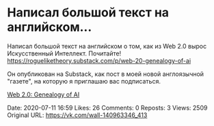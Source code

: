 # Написал большой текст на английском...

Написал большой текст на английском о том, как из Web 2.0 вырос Искусственный Интеллект. Почитайте! https://rogueliketheory.substack.com/p/web-20-genealogy-of-ai 
 
Он опубликован на Substack, как пост в моей новой англоязычной "газете", на которую я приглашаю вас подписаться.

[Web 2.0: Genealogy of AI](https://rogueliketheory.substack.com/p/web-20-genealogy-of-ai)

Date: 2020-07-11 16:59
Likes: 26
Comments: 0
Reposts: 3
Views: 2509
Original URL: https://vk.com/wall-140963346_413

